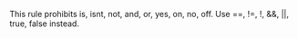 This rule prohibits is, isnt, not, and, or, yes, on, no, off.
Use ==, !=, !, &&, ||, true, false instead.